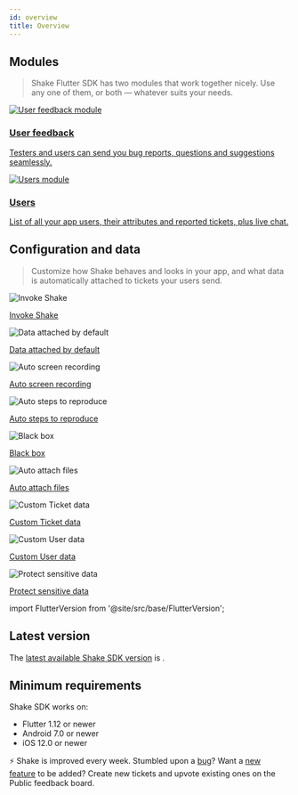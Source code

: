 ```yaml
---
id: overview
title: Overview
---
```


## Modules
> Shake Flutter SDK has two modules that work together nicely. Use any one of them, or both — whatever suits your needs.

<div class="modulesList">
    <div>
        <a href="/docs/flutter/user-feedback/overview/">
            <img src="/docs/img/module-user-feedback@2x.png" alt="User feedback module"/>
            <h3>User feedback</h3>
            <p>Testers and users can send you bug reports, questions and suggestions seamlessly.</p>
        </a>
    </div>
    <div>
        <a href="/docs/flutter/users/overview/">
            <img src="/docs/img/module-users@2x.png" alt="Users module"/>
            <h3>Users</h3>
            <p>List of all your app users, their attributes and reported tickets, plus live chat.</p>
        </a>
    </div>
</div>

## Configuration and data
> Customize how Shake behaves and looks in your app, and what data is automatically attached to tickets your users send.

<div class="featuresList">
    <div>
        <img src="/docs/img/invoke-shake@2x.png" alt="Invoke Shake"/>
        <p><a href="/docs/flutter/user-feedback/invoke/">Invoke Shake</a></p>
    </div>
    <div>
        <img src="/docs/img/essential-data@2x.png" alt="Data attached by default"/>
        <p><a href="/docs/flutter/configuration-and-data/data-attached-by-default/">Data attached by default</a></p>
    </div>
    <div>
        <img src="/docs/img/screen-recording@2x.png" alt="Auto screen recording"/>
        <p><a href="/docs/flutter/configuration-and-data/auto-screen-recording/">Auto screen recording</a></p>
    </div>
    <div>
        <img src="/docs/img/steps-to-reproduce@2x.png" alt="Auto steps to reproduce"/>
        <p><a href="/docs/flutter/configuration-and-data/activity-history/">Auto steps to reproduce</a></p>
    </div>
    <div>
        <img src="/docs/img/black-box@2x.png" alt="Black box"/>
        <p><a href="/docs/flutter/configuration-and-data/black-box/">Black box</a></p>
    </div>
    <div>
        <img src="/docs/img/feature-auto-attach-files@2x.png" alt="Auto attach files"/>
        <p><a href="/docs/flutter/configuration-and-data/auto-attach-files/">Auto attach files</a></p>
    </div>
    <div>
        <img src="/docs/img/feature-custom-ticket-data@2x.png" alt="Custom Ticket data"/>
        <p><a href="/docs/flutter/configuration-and-data/ticket-metadata/">Custom Ticket data</a></p>
    </div>
    <div>
        <img src="/docs/img/feature-custom-user-data@2x.png" alt="Custom User data"/>
        <p><a href="/docs/flutter/users/update-user-metadata/">Custom User data</a></p>
    </div>
    <div>
        <img src="/docs/img/protect-sensitive-data@2x.png" alt="Protect sensitive data"/>
        <p><a href="/docs/flutter/configuration-and-data/manage-sensitive-data/">Protect sensitive data</a></p>
    </div>
</div>

import FlutterVersion from '@site/src/base/FlutterVersion';

## Latest version
The [latest available Shake SDK version](/flutter/releases) is <FlutterVersion/>.

## Minimum requirements
Shake SDK works on:
* Flutter 1.12 or newer
* Android 7.0 or newer
* iOS 12.0 or newer

<p class="p2 mt-80 mb-10">⚡️ Shake is improved every week.
Stumbled upon a <a href="https://feedback.shakebugs.com/bugs">bug</a>?
Want a <a href="https://feedback.shakebugs.com/feature-requests">new feature</a> to be added?
Create new tickets and upvote existing ones on the Public feedback board.</p>
<p></p>